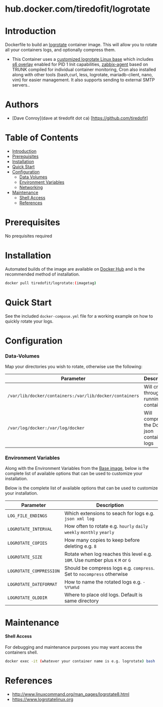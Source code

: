 # hub.docker.com/tiredofit/logrotate

# Introduction

Dockerfile to build an [logrotate](http://www.linuxcommand.org/man_pages/logrotate8.html) container image.
This will allow you to rotate all your containers logs, and optionally compress them.

* This Container uses a [customized logrotate Linux base](https://hub.docker.com/r/tiredofit/alpine) which includes [s6 overlay](https://github.com/just-containers/s6-overlay) enabled for PID 1 Init capabilities, [zabbix-agent](https://zabbix.org) based on TRUNK compiled for individual container monitoring, Cron also installed along with other tools (bash,curl, less, logrotate, mariadb-client, nano, vim) for easier management. It also supports sending to external SMTP servers..


# Authors

- [Dave Conroy](dave at tiredofit dot ca) [https://github.com/tiredofit]

# Table of Contents

- [Introduction](#introduction)
- [Prerequisites](#prerequisites)
- [Installation](#installation)
- [Quick Start](#quick-start)
- [Configuration](#configuration)
    - [Data Volumes](#data-volumes)
    - [Environment Variables](#environmentvariables)   
    - [Networking](#networking)
- [Maintenance](#maintenance)
    - [Shell Access](#shell-access)
   - [References](#references)

# Prerequisites

No prequisites required

# Installation

Automated builds of the image are available on [Docker Hub](https://hub.docker.com/tiredofit/logrotate) and 
is the recommended method of installation.


```bash
docker pull tiredofit/logrotate:(imagetag)
```

# Quick Start

See the included `docker-compose.yml` file for a working example on how to quickly rotate your logs.

# Configuration

### Data-Volumes

Map your directories you wish to rotate, otherwise use the following:

| Parameter         | Description                                                    |
|-------------------|----------------------------------------------------------------|
| `/var/lib/docker/containers:/var/lib/docker/containers` | Will crawl through all running containers |
| `/var/log/docker:/var/log/docker` | Will compress the Docker json container logs |


### Environment Variables

Along with the Environment Variables from the [Base image](https://hub.docker.com/r/tiredofit/alpine), below is the complete list of available options that can be used to customize your installation.

Below is the complete list of available options that can be used to customize your installation.

| Parameter         | Description                                                    |
|-------------------|----------------------------------------------------------------|
| `LOG_FILE_ENDINGS` | Which extensions to seach for logs e.g. `json xml log` |
| `LOGROTATE_INTERVAL` | How often to rotate e.g. `hourly` `daily` `weekly` `monthly` `yearly` |
| `LOGROTATE_COPIES` | How many copies to keep before deleting e.g. `8` |
| `LOGROTATE_SIZE` | Rotate when log reaches this level e.g. `10M`. Use number plus `K` `M` or `G` |
| `LOGROTATE_COMPRESSION` | Should be compress logs e.g. `compress`. Set to `nocompress` otherwise |
| `LOGROTATE_DATEFORMAT` | How to name the rotated logs e.g. `-%Y%m%d` |
| `LOGROTATE_OLDDIR` | Where to place old logs. Default is same directory |

# Maintenance
#### Shell Access

For debugging and maintenance purposes you may want access the containers shell. 

```bash
docker exec -it (whatever your container name is e.g. logrotate) bash
```

# References

* http://www.linuxcommand.org/man_pages/logrotate8.html
* https://www.logrotatelinux.org

